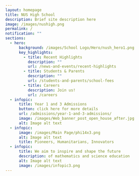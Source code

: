 ```yaml
---
layout: homepage
title: NUS High School
description: Brief site description here
image: /images/nushigh.png
permalink: /
notification: ""
sections:
  - hero:
      background: /images/School Logo/Hero/nush_hero1.png
      key_highlights:
        - title: Recent Highlights
          description: ""
          url: /news-and-events/recent-highlights
        - title: Students & Parents
          description: ""
          url: /students-and-parents/school-fees
        - title: Careers
          description: Join us!
          url: /careers
  - infopic:
      title: Year 1 and 3 Admissions
      button: click here for more details
      url: /admissions/year-1-and-3-admissions/
      image: /images/Web_banner_post_open_house_after.jpg
      alt: Image alt text
  - infopic:
      image: /images/Main Page/phi14x3.png
      alt: Image alt text
      title: Pioneers, Humanitarians, Innovators
  - infopic:
      title: We aim to inspire and shape the future
      description: of mathematics and science education
      alt: Image alt text
      image: /images/infopic3.png
---
```

